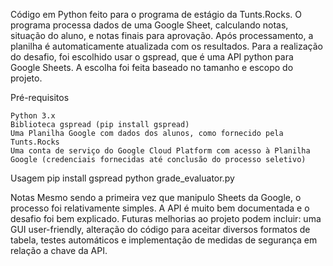 Código em Python feito para o programa de estágio da Tunts.Rocks. O programa processa dados de uma Google Sheet, calculando notas, situação do aluno, e notas finais para aprovação. Após processamento, a planilha é automaticamente atualizada com os resultados.
Para a realização do desafio, foi escolhido usar o gspread, que é uma API python para Google Sheets. A escolha foi feita baseado no tamanho e escopo do projeto.

Pré-requisitos

    Python 3.x
    Biblioteca gspread (pip install gspread)
    Uma Planilha Google com dados dos alunos, como fornecido pela Tunts.Rocks
    Uma conta de serviço do Google Cloud Platform com acesso à Planilha Google (credenciais fornecidas até conclusão do processo seletivo)

Usagem
    pip install gspread
    python grade_evaluator.py

Notas
Mesmo sendo a primeira vez que manipulo Sheets da Google, o processo foi relativamente simples. A API é muito bem documentada e o desafio foi bem explicado.
Futuras melhorias ao projeto podem incluir: uma GUI user-friendly, alteração do código para aceitar diversos formatos de tabela, testes automáticos e implementação de medidas de segurança em relação a chave da API.
